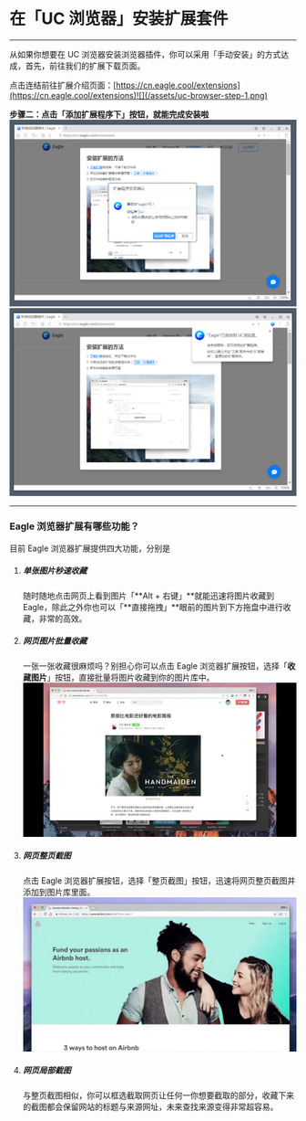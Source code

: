 # 在「UC 浏览器」安装扩展套件

---

从如果你想要在 UC 浏览器安装浏览器插件，你可以采用「手动安装」的方式达成，首先，前往我们的扩展下载页面。

点击连结前往扩展介绍页面：[https://cn.eagle.cool/extensions](https://cn.eagle.cool/extensions)![](/assets/uc-browser-step-1.png)

**步骤二：点击「添加扩展程序下」按钮，就能完成安装啦**![](/assets/uc-browser-step-2.png)![](/assets/uc-browser-step-3.png)

---

### Eagle 浏览器扩展有哪些功能？

目前 Eagle 浏览器扩展提供四大功能，分别是

1. ##### **单张图片秒速收藏**

   随时随地点击网页上看到图片「**Alt + 右键」**就能迅速将图片收藏到 Eagle，除此之外你也可以「**直接拖拽」**眼前的图片到下方拖盘中进行收藏，非常的高效。

2. ##### **网页图片批量收藏**

   一张一张收藏很麻烦吗？别担心你可以点击 Eagle 浏览器扩展按钮，选择「**收藏图片**」按钮，直接批量将图片收藏到你的图片库中。  
   ![](https://github.com/Augus/Eagle-Documents/blob/master/assets/extension_batch_collect.gif?raw=true)

3. ##### **网页整页截图**

   点击 Eagle 浏览器扩展按钮，选择「整页截图」按钮，迅速将网页整页截图并添加到图片库里面。  
   ![](https://github.com/Augus/Eagle-Documents/blob/master/assets/extension_entrie_capture.gif?raw=true)

4. ##### **网页局部截图**

   与整页截图相似，你可以框选截取网页让任何一你想要截取的部分，收藏下来的截图都会保留网站的标题与来源网址，未来查找来源变得非常超容易。




